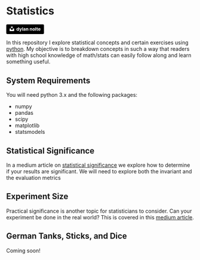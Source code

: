 # Statistics

<a style="background-color:black;color:white;text-decoration:none;padding:4px 6px;font-family:-apple-system, BlinkMacSystemFont, &quot;San Francisco&quot;, &quot;Helvetica Neue&quot;, Helvetica, Ubuntu, Roboto, Noto, &quot;Segoe UI&quot;, Arial, sans-serif;font-size:12px;font-weight:bold;line-height:1.2;display:inline-block;border-radius:3px" href="https://unsplash.com/@dylan_nolte?utm_medium=referral&amp;utm_campaign=photographer-credit&amp;utm_content=creditBadge" target="_blank" rel="noopener noreferrer" title="Download free do whatever you want high-resolution photos from dylan nolte"><span style="display:inline-block;padding:2px 3px"><svg xmlns="http://www.w3.org/2000/svg" style="height:12px;width:auto;position:relative;vertical-align:middle;top:-2px;fill:white" viewBox="0 0 32 32"><title>unsplash-logo</title><path d="M10 9V0h12v9H10zm12 5h10v18H0V14h10v9h12v-9z"></path></svg></span><span style="display:inline-block;padding:2px 3px">dylan nolte</span></a>

In this repository I explore statistical concepts and certain exercises using [python](https://www.python.org). 
My objective is to breakdown concepts in such a way that readers with high school knowledge of math/stats can easily follow along and learn something useful.

## System Requirements

You will need python 3.x and the following packages:
- numpy
- pandas
- scipy
- matplotlib
- statsmodels

## Statistical Significance

In a medium article on [statistical significance](https://medium.com/@nadimkawwa/follow-learn-statistical-significance-with-python-6d31c8d0c744) we explore how to determine if your results are significant. We will need to explore both the invariant and the evaluation metrics

## Experiment Size

Practical significance is another topic for statisticians to consider. Can your experiment be done in the real world? This is covered in this [medium article](https://medium.com/@nadimkawwa/follow-learn-experiment-size-with-python-7651251e027b).

## German Tanks, Sticks, and Dice

Coming soon!
